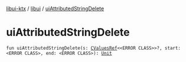 [libui-ktx](../index.md) / [libui](index.md) / [uiAttributedStringDelete](./ui-attributed-string-delete.md)

# uiAttributedStringDelete

`fun uiAttributedStringDelete(s: `[`CValuesRef`](../kotlinx.cinterop/-c-values-ref/index.md)`<<ERROR CLASS>>?, start: <ERROR CLASS>, end: <ERROR CLASS>): `[`Unit`](https://kotlinlang.org/api/latest/jvm/stdlib/kotlin/-unit/index.html)